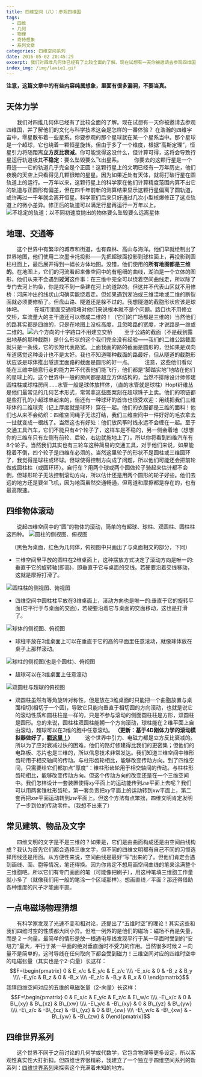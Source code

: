 ```yaml
---
title: 四维空间（八）：参观四维国
tags:
  - 四维
  - 几何
  - 物理
  - 奇特想象
  - 系列文章
categories: 四维空间系列
date: 2016-05-02 20:45:29
excerpt: 我们对四维几何体已经有了比较全面的了解。现在试想有一天你被邀请去参观四维国，并了解他们的文化与科学技术这会是怎样的一番体验？在浩瀚的四维宇宙中，零星散布着一些星系。你要参观的那个星球就在某一个星系当中。那个星球是一个超球，它也绕着一颗恒星旋转。
index_img: /img/lavie1.gif
---
```


**注意，这篇文章中的有些内容纯属想象，里面有很多漏洞，不要当真。**

## 天体力学
　　我们对四维几何体已经有了比较全面的了解。现在试想有一天你被邀请去参观四维国，并了解他们的文化与科学技术这会是怎样的一番体验？
在浩瀚的四维宇宙中，零星散布着一些星系。你要参观的那个星球就在某一个星系当中。那个星球是一个超球，它也绕着一颗恒星旋转。<!--more-->但由于多了一个维度，根据“高斯定理”，恒星引力将随距离**立方反比衰减**。你可能觉得这没什么，但计算可得，这将会导致行星运行轨道极其**不稳定**：要么坠毁要么飞出星系。
　　你要去的这颗行星是一个奇迹——它的轨道几乎完全是个正圆！这颗行星上的文明已经有一万年历史，他们夜晚的天空上只看得见几颗很暗的星星。因为如果近处有天体，就将打破行星在圆轨道上的运行。一万年以来，这颗行星上的科学家在他们计算精度范围内算不出它的轨道与正圆形有偏差，但在四千年前新的测算结果显示这颗行星偏离了圆轨道，或许再过一千年就会离开恒星。科学家们后来只好通过几次小型核爆修正了这点轨道上的微小差异。修正后的轨道可以满足行星再运行一万年以上。![不稳定的轨道：以不同初速度抛出的物体要么坠毁要么远离星体](/img/lavie1.gif)
## 地理、交通等
　　这个世界中有繁华的城市和街道，也有森林、高山与海洋。他们早就绘制出了世界地图，他们使用二次墨卡托投影——先把超球面投影到球柱面上，再投影到圆柱柱面上，最后展开得到一幅长方体地图。没错，他们使用的**所有地图都是三维的**。在地图上，它们的河流看起来像空间中的有粗细的曲线，湖泊是一个立体的图形，他们从来不会遇到**过河**这件事：在三维中完全可以绕着空间曲线走，所以除了专门去河上钓鱼，你是找不到一条建在河上的道路的。但这并不代表山区就不用修桥：河床冲出的线状山沟确实能绕着走。但如果遇到湖泊或三维洼地或二维的断裂面就必须要修桥了。但盘山路、隧道还是躲不过的。我想隧道的截胞形状应该是球体吧。
　　在城市里面交通拥堵对他们来说根本就不是个问题。路口也不用修立交桥，车流量大的主干道还可以修成二维的！（它们的广场都是三维的）当然他们的路其实都是四维的，只是在地图上没标高度，且忽略路的宽度，才说路是一维或二维的。![六个方向的十字路口不用建立交桥](/img/lavie7.gif)
　　至于公路的截面（不是截到露出地基的那种截胞）是什么形状的这个我们完全没有经验——我们的二维公路截面就只是一条线，它的长短代表路宽。上面我画的路的截面是圆形的，但如果是双向车道感觉这种设计也不是太好。我也不知道哪种截面的路最好，但从隧道的截胞形状应该是球体推出隧道里面路的截面是圆形的好一点。
　　注意，这些他们看似能在三维中随意行走的能力并不代表他们能飞行，他们都是“脚踏实地”地站在他们的星球上的。这个世界中一般的房间都是超立方体结构的，当然不排除设计师修建圆柱柱或球柱房间……水管一般是球体放样体，（直的水管就是球柱）Hopf纤维丛是他们最常见的几何艺术形式，常常拿这些图案刻在超球珠子上卖。他们的项链都是些打孔的小超球串起来的，但还有一种球环的首饰也很受欢迎：用线把我们三维球体的二维球壳（记上厚度就是球环）穿在一起。他们的衣服都是三维的面料！他们也从来不会纺织：四维空间绳子无法打结，我们三维空间中一件好好的毛衣拿去一扯就变成一根线了。当然这也有好处：他们放风筝时线永远不会缠在一起。至于交通工具汽车，它们不能只有4个轮子了，这样车是不稳的，另一侧会着地（想想你的三维车只有左侧有前轮、后轮，右边就拖地上了）。所以你将看到四维汽车有8个轮子。当然我们其实也有三轮车这种简易的交通工具，对于他们来说，如果能稳着不倒，四个轮子是四维车必须的。当然这里轮子的形状不是圆柱或三维圆环了，我觉得是球柱或环球。但球使得控制方向成了问题，所以他们可能还会把前轮做成圆柱柱（或圆环环）。自行车？用两个球或两个圆做轮子骑起来估计都不会倒，但球形轮子无法控制滚动方向，所以估计还是用两个圆形的轮子好些。他们去远的地方还是要坐飞机，因为地面虽然交通畅通，但弯道和摩擦都是存在的，也有最高限速。
## 四维物体滚动
　　说起四维空间中的“圆”的物体的滚动，简单的有超球、球柱、双圆柱、圆柱柱这四种。
![圆柱的侧视图、俯视图](/img/lavie2.gif)<center>（黑色为桌面，红色为几何体，俯视图中只画出了与桌面相交的部分，下同）</center>
- 三维空间里平放的圆柱在2维桌面上，这种摆放方式决定了滚动方向是唯一的:垂直于它的旋转轴(即高)，即垂直于它与桌面的交线。若硬要沿着交线移动，这就是摩擦打滑了。

![圆柱柱的侧视图、俯视图](/img/lavie3.gif)
- 四维空间中圆柱柱平放在3维桌面上，滚动方向也是唯一的:垂直于它的旋转平面(它平行于与桌面的交面)，若硬要沿着它与桌面的交面移动，这也是打滑了。

![球体的侧视图、俯视图](/img/lavie4.gif)
- 球柱平放在3维桌面上可以在垂直于它的高的平面里任意滚动，就像球体放在桌子上那样滚动。

![球柱的侧视图(也是个圆柱)、俯视图](/img/lavie5.gif)
- 超球可以在3维桌面上任意滚动

![双圆柱与超球的俯视图](/img/lavie6.gif)
- 双圆柱虽然有等角旋转对称性，但是放在3维桌面时只能把一个曲胞放置与桌面相切(相切于一个圆)，导致它只能向垂直于相切圆的方向滚动，也就是说它的滚动性质和圆柱柱是一样的，只是不参与滚动的侧面圆柱柱是方形，双圆柱是圆形。总的来说，圆柱柱双圆柱能朝一个方向滚动，球柱能在２维平面上自由滚动，超球可以在3维的胞中任意滚动。
**（更新：基于4D刚体力学的滚动模拟器做好了，[戳这里！](/archives/newton4/)）**
　　这个世界中引力、电磁力都是立方反比衰减的。所以为了应对衰减过快的困难，他们的路灯修建得比我们的更密集；但他们的电路板、芯片也是三维的，所以信息技术非常发达。我们知道三维空间中锥形齿轮用于相交轴间的传动。与柱形齿轮相比，能够改变传动方向。到了四维空间，只需要给它们都加点“厚度”：锥柱形齿轮用于相交轴间的传动。与柱柱形齿轮相比，能够改变传动方向。但这个传动方向的改变还是在一个三维空间中。我们怎样设计一套装置使得$xy$平面上的运动能传到$zw$平面上去呢？我们可以用两套锥柱形齿轮，第一套负责把$xy$平面上的运动转到$xw$平面上，第二套再把$xw$平面运动转到$zw$平面上。但这个方法有点笨拙，四维文明肯定发明了一步到位的传动零件。（我想不出来了）
## 常见建筑、物品及文字
　　四维文明的文字是不是三维的？如果是，它们是由曲面构成还是由空间曲线构成？我认为首先它们都会选择三维文字，但不同的四维文明都有自己不同的习惯选择用线还是用面。从方便性来说，空间曲线是最好“写”出来的了。但他们肯定会遇到画线、面、胞等情况，笔还得换。因为你肯定不想用画空间曲线的笔来涂满整个三维胞吧。所以它们有专门画面的笔（可能像把刷子），用这种笔填三维胞工作量就小多了（就像我们用一般的笔涂一个区域那样）。想画直线／平面？那还得借助各种维度的尺子才能画平直。<a name="5dgate"></a>
## 一点电磁场物理猜想
　　有科学家发现了光速不变和相对论，还提出了“五维时空”的理论！其实这些和我们四维时空的性质都大同小异。但唯一例外的是他们的磁场：磁场不再是矢量，而是２－向量。最简单的情形是放一根通电导线发现平行于某一平面时受到的“安培力”最大，平行于某一平面的绝对垂直面时不受力的作用。当然很多时候２－向量不是简单的，这时导线在任何取向下都会受到磁力！三维空间对应的四维时空中的电磁张量（其实也是个2-向量）长这样：$$F=\begin{pmatrix} 0 &  E_x/c &   E_y/c &   E_z/c \\\\     -E_x/c & 0 &  -B_z &  B_y \\\\ -E_y/c & B_z & 0 &  -B_x \\\\ -E_z/c &   -B_y &  B_x & 0 \end{pmatrix}$$我猜四维空间对应的五维的电磁张量（2-向量）长这样：$$F=\begin{pmatrix} 0 &  E_x/c &   E_y/c &   E_z/c &   E\_w/c \\\\     -E\_x/c & 0 &  B\_{xy} & B\_{xz} & B\_{xw} \\\\ -E\_y/c & -B\_{xy} & 0 & B\_{yz} & B\_{yw} \\\\ -E\_z/c &   -B\_{xz} &  -B\_{yz} & 0 & B\_{zw} \\\\ -E\_w/c & -B\_{xw} & -B\_{yw} & -B\_{zw} & 0\end{pmatrix}$$

## 四维世界系列
　　这个世界不同于之前讨论的几何学或代数学，它包含物理等更多设定，所以客观性真实性大打折扣。但四维世界很精彩，我建立了一个独立于四维空间系列的新系列：[四维世界系列](/categories/四维世界系列/)来探索这个充满着未知的地方。
